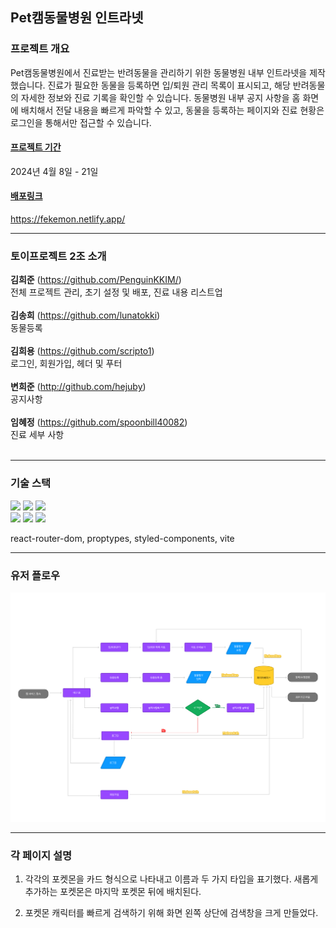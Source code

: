 ## Pet캠동물병원 인트라넷




### 프로젝트 개요
Pet캠동물병원에서 진료받는 반려동물을 관리하기 위한 동물병원 내부 인트라넷을 제작했습니다.
진료가 필요한 동물을 등록하면 입/퇴원 관리 목록이 표시되고, 해당 반려동물의 자세한 정보와 진료 기록을 확인할 수 있습니다. 동물병원 내부 공지 사항을 홈 화면에 배치해서 전달 내용을 빠르게 파악할 수 있고, 동물을 등록하는 페이지와 진료 현황은 로그인을 통해서만 접근할 수 있습니다. 


#### <u>프로젝트 기간</u> 
2024년 4월 8일 - 21일

#### <u>배포링크</u> 
https://fekemon.netlify.app/


<hr>

### 토이프로젝트 2조 소개

<strong>김희준</strong> (https://github.com/PenguinKKIM/)<br>
전체 프로젝트 관리, 초기 설정 및 배포, 진료 내용 리스트업
<br><br>
<strong>김송희</strong> (https://github.com/lunatokki)<br>
동물등록
<br><br>
<strong>김희용</strong> (https://github.com/scripto1)<br>
로그인, 회원가입, 헤더 및 푸터
<br><br>
<strong>변희준</strong> (http://github.com/hejuby)<br>
공지사항
<br><br>
<strong>임혜정</strong> (https://github.com/spoonbill40082)<br>
진료 세부 사항
<br><br>



<hr>

### 기술 스택
<img src="https://img.shields.io/badge/html5-E34F26?style=for-the-badge&logo=html5&logoColor=white"> <img src="https://img.shields.io/badge/css-1572B6?style=for-the-badge&logo=css3&logoColor=white"> <img src="https://img.shields.io/badge/javascript-F7DF1E?style=for-the-badge&logo=javascript&logoColor=black"><br>
<img src="https://img.shields.io/badge/react-61DAFB?style=for-the-badge&logo=react&logoColor=black"> <img src="https://img.shields.io/badge/firebase-FFCA28?style=for-the-badge&logo=firebase&logoColor=white"> <img src="https://img.shields.io/badge/github-181717?style=for-the-badge&logo=github&logoColor=white"><br>

react-router-dom, proptypes, styled-components, vite

<hr>

### 유저 플로우
![포켓몬추가](./img/userflow.png)

<hr>

### 각 페이지 설명
1. 각각의 포켓몬을 카드 형식으로 나타내고 이름과 두 가지 타입을 표기했다. 새롭게 추가하는 포켓몬은 마지막 포켓몬 뒤에 배치된다.

2. 포켓몬 캐릭터를 빠르게 검색하기 위해 화면 왼쪽 상단에 검색창을 크게 만들었다. 









